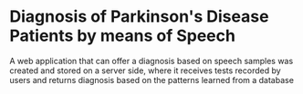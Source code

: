 # Diagnosis of Parkinson's Disease Patients by means of Speech
A web application that can offer a diagnosis based on speech samples was created and stored on a server side, where it receives tests recorded by users and returns diagnosis based on the patterns learned from a database

